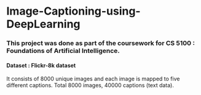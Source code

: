 # Image-Captioning-using-DeepLearning
### This project was done as part of the coursework for CS 5100 : Foundations of Artificial Intelligence.

#### Dataset : Flickr-8k dataset
It consists of 8000 unique images and each image is mapped to five different captions.
Total 8000 images, 40000 captions (text data). 
